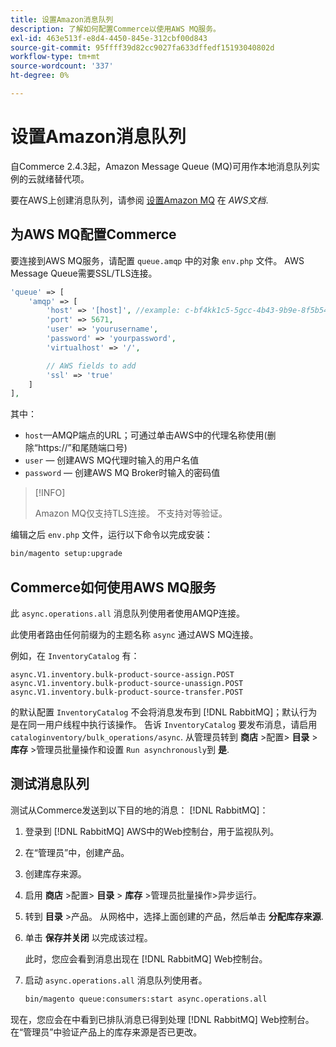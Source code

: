 ```yaml
---
title: 设置Amazon消息队列
description: 了解如何配置Commerce以使用AWS MQ服务。
exl-id: 463e513f-e8d4-4450-845e-312cbf00d843
source-git-commit: 95ffff39d82cc9027fa633dffedf15193040802d
workflow-type: tm+mt
source-wordcount: '337'
ht-degree: 0%

---
```


# 设置Amazon消息队列

自Commerce 2.4.3起，Amazon Message Queue (MQ)可用作本地消息队列实例的云就绪替代项。

要在AWS上创建消息队列，请参阅 [设置Amazon MQ](https://docs.aws.amazon.com/amazon-mq/latest/developer-guide/amazon-mq-setting-up.html) 在 _AWS文档_.

## 为AWS MQ配置Commerce

要连接到AWS MQ服务，请配置 `queue.amqp` 中的对象 `env.php` 文件。
AWS Message Queue需要SSL/TLS连接。

```php
'queue' => [
    'amqp' => [
        'host' => '[host]', //example: c-bf4kk1c5-5gcc-4b43-9b9e-8f5b54d234.mq.us-west-3.amazonaws.com
        'port' => 5671,
        'user' => 'yourusername',
        'password' => 'yourpassword',
        'virtualhost' => '/',

        // AWS fields to add
        'ssl' => 'true'
    ]
],
```

其中：

- `host`—AMQP端点的URL；可通过单击AWS中的代理名称使用(删除“https://”和尾随端口号)
- `user` — 创建AWS MQ代理时输入的用户名值
- `password` — 创建AWS MQ Broker时输入的密码值

>[!INFO]
>
>Amazon MQ仅支持TLS连接。 不支持对等验证。

编辑之后 `env.php` 文件，运行以下命令以完成安装：

```bash
bin/magento setup:upgrade
```

## Commerce如何使用AWS MQ服务

此 `async.operations.all` 消息队列使用者使用AMQP连接。

此使用者路由任何前缀为的主题名称 `async` 通过AWS MQ连接。

例如，在 `InventoryCatalog` 有：

```text
async.V1.inventory.bulk-product-source-assign.POST
async.V1.inventory.bulk-product-source-unassign.POST
async.V1.inventory.bulk-product-source-transfer.POST
```

的默认配置 `InventoryCatalog` 不会将消息发布到 [!DNL RabbitMQ]；默认行为是在同一用户线程中执行该操作。 告诉 `InventoryCatalog` 要发布消息，请启用 `cataloginventory/bulk_operations/async`. 从管理员转到 **商店** >配置> **目录** > **库存** >管理员批量操作和设置  `Run asynchronously`到 **是**.

## 测试消息队列

测试从Commerce发送到以下目的地的消息： [!DNL RabbitMQ]：

1. 登录到 [!DNL RabbitMQ] AWS中的Web控制台，用于监视队列。
1. 在“管理员”中，创建产品。
1. 创建库存来源。
1. 启用 **商店** >配置> **目录** > **库存** >管理员批量操作>异步运行。
1. 转到 **目录** >产品。 从网格中，选择上面创建的产品，然后单击 **分配库存来源**.
1. 单击 **保存并关闭** 以完成该过程。

   此时，您应会看到消息出现在 [!DNL RabbitMQ] Web控制台。

1. 启动 `async.operations.all` 消息队列使用者。

   ```bash
   bin/magento queue:consumers:start async.operations.all
   ```

现在，您应会在中看到已排队消息已得到处理 [!DNL RabbitMQ] Web控制台。
在“管理员”中验证产品上的库存来源是否已更改。
